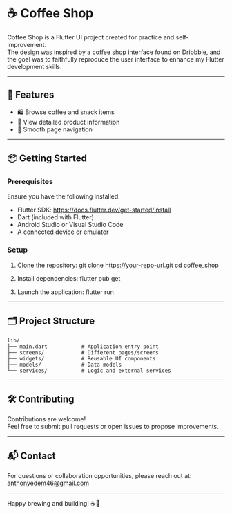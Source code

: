 # ☕ Coffee Shop

Coffee Shop is a Flutter UI project created for practice and self-improvement.  
The design was inspired by a coffee shop interface found on Dribbble, and the goal was to faithfully reproduce the user interface to enhance my Flutter development skills.

---


## 🚀 Features

- 🛍 Browse coffee and snack items
- 🧾 View detailed product information
- 🧭 Smooth page navigation

---

## 📦 Getting Started

### Prerequisites

Ensure you have the following installed:

- Flutter SDK: https://docs.flutter.dev/get-started/install
- Dart (included with Flutter)
- Android Studio or Visual Studio Code
- A connected device or emulator

### Setup

1. Clone the repository:
   git clone https://your-repo-url.git
   cd coffee_shop

2. Install dependencies:
   flutter pub get

3. Launch the application:
   flutter run

---

## 🗂 Project Structure
```
lib/
├── main.dart           # Application entry point
├── screens/            # Different pages/screens
├── widgets/            # Reusable UI components
├── models/             # Data models
└── services/           # Logic and external services
```

---

## 🛠 Contributing

Contributions are welcome!  
Feel free to submit pull requests or open issues to propose improvements.

---
## 📬 Contact

For questions or collaboration opportunities, please reach out at:  
anthonyedem46@gmail.com

---

Happy brewing and building! ☕🚀
